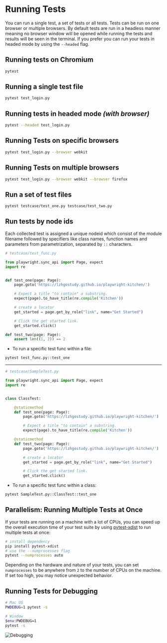 # Running Tests

You can run a single test, a set of tests or all tests. Tests can be run on one browser or multiple browsers. By default tests are run in a headless manner meaning no browser window will be opened while running the tests and results will be seen in the terminal. If you prefer you can run your tests in headed mode by using the `--headed` flag.

## Running tests on Chromium
  
```bash
pytest
```

## Running a single test file

```bash
pytest test_login.py
```

## Running tests in headed mode _(with browser)_

```bash
pytest --headed test_login.py
```

## Running Tests on specific browsers

```bash
pytest test_login.py --browser webkit
```

## Running Tests on multiple browsers

```bash
pytest test_login.py --browser webkit --browser firefox
```

## Run a set of test files

```bash
pytest testcase/test_one.py testcase/test_two.py
```

## Run tests by node ids

Each collected test is assigned a unique nodeid which consist of the module filename followed by specifiers like class names, function names and parameters from parametrization, separated by `::` characters.

```python
# testcase/test_func.py

from playwright.sync_api import Page, expect
import re


def test_one(page: Page):
    page.goto('https://lzhgostudy.github.io/playwright-kitchen/')

    # Expect a title "to contain" a substring.
    expect(page).to_have_title(re.compile('Kitchen'))

    # create a locator
    get_started = page.get_by_role("link", name="Get Started")

    # Click the get started link.
    get_started.click()

def test_two(page: Page):
    assert len((1, 2)) == 2

```

- To run a specific test func within a file:

```bash
pytest test_func.py::test_one
```

---

```python
# testcase/SampleTest.py

from playwright.sync_api import Page, expect
import re


class ClassTest:

    @staticmethod
    def test_one(page: Page):
        page.goto('https://lzhgostudy.github.io/playwright-kitchen/')

        # Expect a title "to contain" a substring.
        expect(page).to_have_title(re.compile('Kitchen'))

    @staticmethod
    def test_two(page: Page):
        page.goto('https://lzhgostudy.github.io/playwright-kitchen/')

        # create a locator
        get_started = page.get_by_role("link", name="Get Started")

        # Click the get started link.
        get_started.click()

```

- To run a specific test func within a class:

```bash
pytest SampleTest.py::ClassTest::test_one
```

## Parallelism: Running Multiple Tests at Once

If your tests are running on a machine with a lot of CPUs, you can speed up the overall execution time of your test suite by using [pytest-xdist](https://pypi.org/project/pytest-xdist/) to run multiple tests at once:

```bash
# install dependency
pip install pytest-xdist
# use the --numprocesses flag
pytest --numprocesses auto
```

Depending on the hardware and nature of your tests, you can set `numprocesses` to be anywhere from `2` to the number of CPUs on the machine. If set too high, you may notice unexpected behavior.

## Running Tests for Debugging

```bash
# Mac OS
PWDEBUG=1 pytest -s

# Window
$env:PWDEBUG=1
pytest -s
```

![Debugging](https://user-images.githubusercontent.com/883973/108614092-8c478a80-73ac-11eb-9597-67dfce110e00.png)
